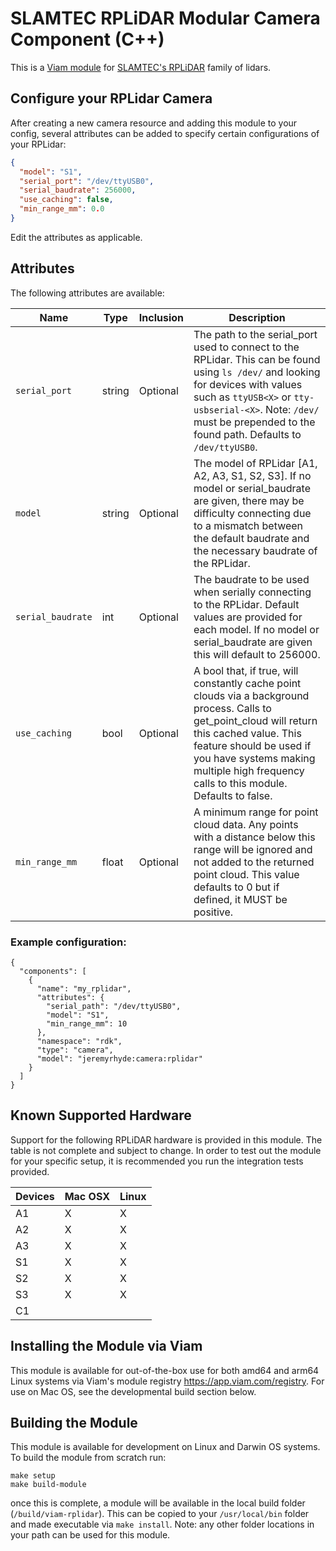 # SLAMTEC RPLiDAR Modular Camera Component (C++)

This is a [Viam module](https://docs.viam.com/manage/configuration/#modules) for [SLAMTEC's RPLiDAR](https://github.com/Slamtec/rplidar_sdk) family of lidars.


## Configure your RPLidar Camera

After creating a new camera resource and adding this module to your config, several attributes can be added to specify certain configurations of your RPLidar:


```json
{
  "model": "S1",
  "serial_port": "/dev/ttyUSB0",
  "serial_baudrate": 256000,
  "use_caching": false,
  "min_range_mm": 0.0
}
```

Edit the attributes as applicable.

## Attributes

The following attributes are available:

| Name | Type | Inclusion | Description |
| ---- | ---- | --------- | ----------- |
| `serial_port` | string | Optional | The path to the serial_port used to connect to the RPLidar. This can be found using `ls /dev/` and looking for devices with values such as `ttyUSB<X>` or `tty-usbserial-<X>`. Note: `/dev/` must be prepended to the found path. Defaults to `/dev/ttyUSB0`. |
| `model` | string | Optional | The model of RPLidar [A1, A2, A3, S1, S2, S3]. If no model or serial_baudrate are given, there may be difficulty connecting due to a mismatch between the default baudrate and the necessary baudrate of the RPLidar. |
| `serial_baudrate` | int | Optional | The baudrate to be used when serially connecting to the RPLidar. Default values are provided for each model. If no model or serial_baudrate are given this will default to 256000.  |
| `use_caching` | bool | Optional | A bool that, if true, will constantly cache point clouds via a background process. Calls to get_point_cloud will return this cached value. This feature should be used if you have systems making multiple high frequency calls to this module. Defaults to false. |
| `min_range_mm` | float | Optional | A minimum range for point cloud data. Any points with a distance below this range will be ignored and not added to the returned point cloud. This value defaults to 0 but if defined, it MUST be positive. |

### Example configuration:

```
{
  "components": [
    {
      "name": "my_rplidar",
      "attributes": {
        "serial_path": "/dev/ttyUSB0",
        "model": "S1",
        "min_range_mm": 10
      },
      "namespace": "rdk",
      "type": "camera",
      "model": "jeremyrhyde:camera:rplidar"
    }
  ]
}
```

## Known Supported Hardware

Support for the following RPLiDAR hardware is provided in this module. The table is not complete and subject to change. In order to test out the module for your specific setup, it is recommended you run the integration tests provided.

| Devices             | Mac OSX |  Linux  |
|---------------------|---------|---------|
| A1                  |    X    |    X    | 
| A2                  |    X    |    X    | 
| A3                  |    X    |    X    | 
| S1                  |    X    |    X    | 
| S2                  |    X    |    X    | 
| S3                  |    X    |    X    | 
| C1                  |         |         | 

## Installing the Module via Viam

This module is available for out-of-the-box use for both amd64 and arm64 Linux systems via Viam's module registry https://app.viam.com/registry. For use on Mac OS, see the developmental build section below.

## Building the Module

This module is available for development on Linux and Darwin OS systems. To build the module from scratch run:

```
make setup
make build-module
```

once this is complete, a module will be available in the local build folder (`/build/viam-rplidar`). This can be copied to your `/usr/local/bin` folder and made executable via `make install`. Note: any other folder locations in your path can be used for this module. 
